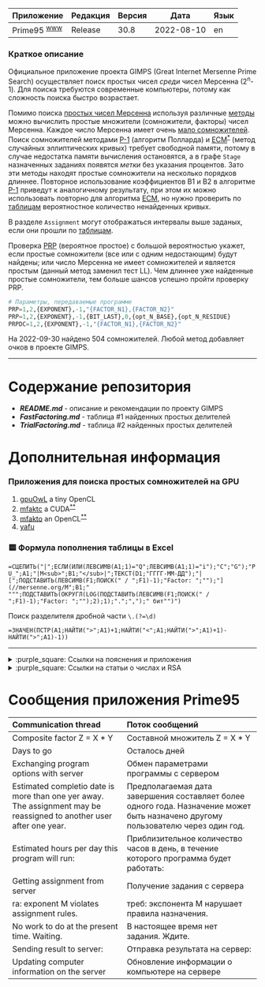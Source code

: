 [License]: //creativecommons.org/licenses/by-nc-sa/4.0/deed.ru

|Приложение|Редакция|Версия|Дата|Язык
|:--- |:--- |:--- |:---:|:--- 
|Prime95 <sup>[www]</sup>|Release|30.8|2022-08-10|en

[www]: //mersenne.org/download/ "Download"

### Краткое описание

Официальное приложение проекта GIMPS (Great Internet Mersenne Prime Search) осуществляет поиск простых чисел 
*среди* чисел Мерсенна (2<sup>n</sup>-1). Для поиска требуются современные компьютеры, потому как сложность 
поиска быстро возрастает.

Помимо поиска [простых чисел Мерсенна] используя различные [методы] можно вычислить простые множители 
(сомножители, факторы) чисел Мерсенна. Каждое число Мерсенна имеет очень [мало сомножителей].  
Поиск сомножителей методами [P-1] (алгоритм Полларда) и [ECM]<sup>[*]</sup> (метод случайных эллиптических 
кривых) требует свободной памяти, потому в случае недостатка памяти вычисления остановятся, а в графе `Stage` 
назначенных заданиях появятся *метки* без указания процентов. Зато эти методы находят простые сомножители 
на несколько порядков длиннее. Повторное использование коэффициентов B1 и B2 в алгоритме [P-1] приведут 
к аналогичному результату, при этом их можно использовать повторно для алгоритма [ECM], но нужно проверить 
по [таблицам] вероятностное количество ненайденных кривых.  

В разделе `Assignment` могут отображаться интервалы выше заданых, если они прошли по [таблицам].  

Проверка [PRP] (вероятное простое) с большой вероятностью укажет, если простые сомножители (все или с одним 
недостающим) будут найдены; или число Мерсенна не имеет сомножителей и является простым (данный метод заменил 
тест LL). Чем длиннее уже найденные простые сомножители, тем больше шансов успешно пройти проверку PRP.
``` tf
# Параметры, передаваемые программе
PRP=1,2,{EXPONENT},-1,"{FACTOR_N1},{FACTOR_N2}"
PRP=1,2,{EXPONENT},-1,{BIT_LAST},0,{opt_N_BASE},{opt_N_RESIDUE}
PRPDC=1,2,{EXPONENT},-1,"{FACTOR_N1},{FACTOR_N2}"
```

На 2022-09-30 найдено 504 сомножителей. Любой метод добавляет очков в проекте GIMPS.

[простых чисел Мерсенна]: //www.mersenne.ca/prime.php
[методы]: //www.mersenne.org/various/math.php
[мало сомножителей]: //www.mersenne.ca/manyfactors.php
[P-1]: //www.mersenne.ca/p1missed.php?min=1&max=999999999
[ECM]: //www.mersenneforum.org/showthread.php?t=194
[*]: //www.mersenneforum.org/showpost.php?p=1406&postcount=19
[таблицам]: //www.mersenne.org/report_ecm/ "Значение 'Done' вероятно не лжёт"
[PRP]: //www.mersenne.ca/prp.php?show=2&min_exponent=1213&max_exponent=4871

---
# Содержание репозитория

- ***README.md*** - описание и рекомендации по проекту GIMPS
- ***FastFactoring.md*** - таблица #1 найденных простых делителей
- ***TrialFactoring.md*** - таблица #2 найденных простых делителей


# Дополнительная информация

### Приложения для поиска простых сомножителей на GPU

1. [gpuOwL] a tiny OpenCL 
2. [mfaktc] a CUDA<sup>[**]</sup> 
3. [mfakto] an OpenCL<sup>[**]</sup> 
4. [yafu] 

[gpuOwL]: //www.mersenneforum.org/forumdisplay.php?f=171
[mfaktc]: //www.mersenneforum.org/showthread.php?t=12827
[mfakto]: //www.mersenneforum.org/showthread.php?t=15646
[yafu]: //www.mersenneforum.org/showthread.php?p=488202
[**]: //www.mersenne.ca/tf1G.php

### :yellow_square: Формула пополнения таблицы в Excel

`=СЦЕПИТЬ("|";ЕСЛИ(ИЛИ(ЛЕВСИМВ(A1;1)="Q";ЛЕВСИМВ(A1;1)="i");"C";"G");"PU_";A1;"|M<sub>";B1;"</sub>|";ТЕКСТ(D1;"ГГГГ-ММ-ДД");"|[";ПОДСТАВИТЬ(ЛЕВСИМВ(F1;ПОИСК(" / ";F1)-1);"Factor: ";"");"](//mersenne.org/M";B1;" """;ПОДСТАВИТЬ(ОКРУГЛ(LOG(ПОДСТАВИТЬ(ЛЕВСИМВ(F1;ПОИСК(" / ";F1)-1);"Factor: ";"");2);1);".";",");" бит"")")`

Поиск разделителя дробной части `\.(?=\d)`

`=ЗНАЧЕН(ПСТР(A1;НАЙТИ(">";A1)+1;НАЙТИ("<";A1;НАЙТИ(">";A1)+1)-НАЙТИ(">";A1)-1))`

---
<details>
<summary>:purple_square: Ссылки на пояснения и приложения</summary><br />

1. [Простые числа Мерсенна и Тест Люка-Лемера](//habr.com/post/327342/ "RU, 2017-04-25")
2. [Mersenne Prime](//download.mersenne.ca/ "EN")
3. **[factordb.com](http://factordb.com/index.php?query=2^1213-1 "EN")**
4. [Proving primality](//primes.utm.edu/prove/ "EN, 2018-01-03")
5. [Mersenne Numbers with no Known Factors](//www.mersenne.org/report_factoring_effort/?exp_lo=2&exp_hi=7650&bits_lo=64&bits_hi=70&exassigned=1 "EN")
6. [Эффективные алгоритмы факторизации](http://www.e-maxx-ru.1gb.ru/algo/factorization "RU, 2008-06-10")

</details>

<details>
<summary>:purple_square: Ссылки на статьи о числах и RSA</summary><br />

1. [Решето Эратосфена и Аткина](//habr.com/post/133037/ "RU, 2011-11-21")
2. [Математик совершил прорыв в теории простых чисел-близнецов](//habr.com/post/180259/ "RU, 2013-05-20")
3. [База данных простых чисел](//habr.com/post/246789/ "RU, 2014-12-25")
4. [Алгоритмы быстрого вычисления факториала](//habr.com/post/255761/ "RU, 2015-04-14")
5. [5 способов вычисления чисел Фибоначчи](//habr.com/post/261159/ "RU, 2015-06-25")
6. [Математик уменьшил расход памяти для решета Эратосфена](//habr.com/post/369713/ "RU, 2016-09-27")
7. [Красота чисел. Как быстро вычислять в уме](//habr.com/post/398589/ "RU, 2016-10-23")
8. [Быстрое вычисление факториала - PrimeSwing](//habr.com/post/323770/ "RU, 2017-04-29")
9. [Найдено самое большое обобщённое число Ферма](//habr.com/post/406485/ "RU, 2017-09-05")
10. **[Серьезная уязвимость в библиотеке шифрования подрывает безопасность миллионов крипто-ключей](//habr.com/post/340230/ "RU, 2017-10-16")**
11. [Математики доказали, что неприводимые многочлены не имеют простых множителей](//habr.com/post/436110/ "RU, 2019-01-16")
12. [Почему единицу не относят к простым числам](//habr.com/post/450838/ "RU, 2019-05-07")
13. [Тесты Ферма и Миллера-Рабина на простоту](//habr.com/post/486116/ "RU, 2020-01-29")
14. [Таинственная математика совершенства](//habr.com/post/547602/ "RU, 2021-03-18")
15. [Деликатные числа. Математики заявили о новом классе простых чисел](//habr.com/post/554056/ "RU, 2021-04-25")

</details>


# Сообщения приложения Prime95

|Communication thread|Поток сообщений
|:--- |:--- 
|Composite factor Z = X * Y|Составной множитель Z = X * Y
|Days to go|Осталось дней
|Exchanging program options with server|Обмен параметрами программы с сервером
|Estimated completio date is more than one yer away. The assignment may be reassigned to another user after one year.|Предполагаемая дата завершения составляет более одного года. Назначение может быть назначено другому пользователю через один год.
|Estimated hours per day this program will run:|Приблизительное количество часов в день, в течение которого программа будет работать:
|Getting assignment from server|Получение задания с сервера
|ra: exponent M violates assignment rules.|треб: экспонента M нарушает правила назначения.
|No work to do at the present time. Waiting.|В настоящее время нет задания. Ждите.
|Sending result to server:|Отправка результата на сервер:
|Updating computer information on the server|Обновление информации о компьютере на сервере

# 
